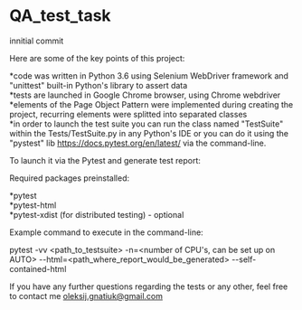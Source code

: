 # QA_test_task
innitial commit

Here are some of the key points of this project:

*code was written in Python 3.6 using Selenium WebDriver framework and "unittest" built-in Python's library to assert data<br />
*tests are launched in Google Chrome browser, using Chrome webdriver<br />
*elements of the Page Object Pattern were implemented during creating the project, recurring elements were splitted into separated classes<br />
*in order to launch the test suite you can run the class named "TestSuite" within the Tests/TestSuite.py in any Python's IDE
or you can do it using the "pystest" lib https://docs.pytest.org/en/latest/ via the command-line.


To launch it via the Pytest and generate test report:

Required packages preinstalled:

*pytest<br />
*pytest-html<br />
*pytest-xdist (for distributed testing) - optional<br />

Example command to execute in the command-line:

pytest -vv <path_to_testsuite> -n=<number of CPU's, can be set up on AUTO> --html=<path_where_report_would_be_generated> --self-contained-html

If you have any further questions regarding the tests or any other, feel free to contact me oleksij.gnatiuk@gmail.com
